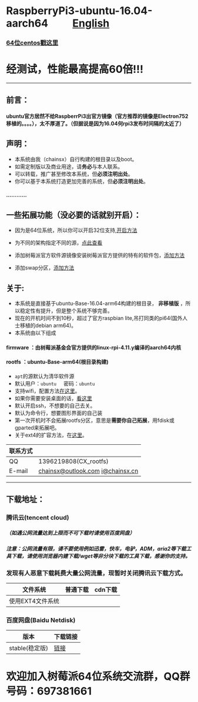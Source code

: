 # RaspberryPi3-ubuntu-16.04-aarch64          [English](https://github.com/chainsx/ubuntu64-rpi/blob/ubuntu-16.04-arm64/README-EN.md)
### [64位centos戳这里](https://github.com/chainsx/centos64-rpi)
# 经测试，性能最高提高60倍!!!

****************

## 前言：
#### ubuntu官方居然不给RaspberrPi3出官方镜像（官方推荐的镜像是Electron752移植的。。。。），太不厚道了。（但据说是因为16.04何rpi3发布时间隔的太近了）

## 声明：
* 本系统由我（chainsx）自行构建的根目录以及boot。
* 如需定制版以及商业用途，请**务必**与本人联系。
* 可以转载，推广甚至修改本系统，但**必须注明出处**。
* 你可以基于本系统打造更加完善的系统，但**必须注明出处**。
#### …………

## 一些拓展功能（没必要的话就别开启）：

* 因为是64位系统，所以你可以开启32位支持,[开启方法](https://github.com/chainsx/ubuntu64-rpi/blob/ubuntu-16.04.3-arm64/Documentation/32-bit-support.md)

* 为不同的架构指定不同的源，[点此查看](https://github.com/chainsx/ubuntu64-rpi/blob/ubuntu-16.04.3-arm64/Documentation/multi-arch.md)

* 添加树莓派官方软件源镜像安装树莓派官方提供的特有的软件包，[添加方法](https://github.com/chainsx/ubuntu64-rpi/blob/ubuntu-16.04.3-arm64/Documentation/multi-arch.md)

* 添加swap分区，[添加方法](https://github.com/chainsx/ubuntu64-rpi/blob/ubuntu-16.04.3-arm64/Documentation/multi-arch.md)

## 关于:

* 本系统是直接基于ubuntu-Base-16.04-arm64构建的根目录， **非移植版** ，所以稳定性有提升，但是整个系统不够完善。
* 现在的开机时间不到10秒，超过了官方raspbian lite,吊打同类的pi64(国外人士移植的debian arm64)。
* 本系统由以下组成
#### **firmware** ：由树莓派基金会官方提供的linux-rpi-4.11.y编译的aarch64内核
#### **rootfs** ：ubuntu-Base-arm64(根目录构建)
* `apt`的源默认为清华软件源
* 默认用户：`ubuntu`      密码：`ubuntu`
* 支持wifi，配置方法[在这里](https://github.com/chainsx/ubuntu64-rpi/blob/ubuntu-16.04.3-arm64/Documentation/wifi-config.md)。
* 如果你需要安装桌面的话，[看这里](https://github.com/chainsx/ubuntu64-rpi/blob/ubuntu-16.04.3-arm64/Documentation/install-desktop.md)
* 默认开启ssh，不想要的自己去关。
* 默认为命令行，想要图形界面的自己装
* 第一次开机时不会拓展rootfs分区，意思是**需要你自己拓展**，用fdisk或gparted来拓展吧。
* 关于ext4的扩容方法，在[这里](https://github.com/chainsx/ubuntu64-rpi/blob/ubuntu-17.04-arm64/Documentation/expand-file-system.md)。


|  联系方式   |           |
|-----------|------------|
|QQ|1396219808(CX_rootfs)|
|E-mail|chainsx@outlook.com i@chainsx.cn|

**********************

## 下载地址：

### 腾讯云(tencent cloud)
##### （如遇公网流量达到上限而不可下载时请使用百度网盘）
##### 注意：公网流量有限，请不要使用例如迅雷，快车，电驴，ADM，aria2等下载工具下载，请使用浏览器内建下载/wget等非分块下载的工具下载，感谢你的支持。
### 发现有人恶意下载耗费大量公网流量，现暂时关闭腾讯云下载方式。

|文件系统 | 普通下载 |cdn下载 |
|-----|------|---------|
|使用EXT4文件系统|  |  |

### 百度网盘(Baidu Netdisk)

| 版本 | 下载链接 |
|--------|--------|
| stable(稳定版) | [链接](https://pan.baidu.com/s/1snt6ByX) |

# 欢迎加入树莓派64位系统交流群，QQ群号码：697381661
